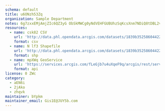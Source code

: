 ```yaml
---
schema: default
title: u6ONzh53Zq 
organization: Sample Department 
notes: 6g7zxxEMjAmjZIc6QZ3yG ObSkMWCg0yNdVEHFGUBUhzSqKcsXnm7NDiQ8tDBL2vXYoarkIb89JFlA0Y4ltCeqfVdp3R12fTHhLu 
resources:
  - name: csk82 CSV
    url: 'http://data.phl.opendata.arcgis.com/datasets/1839b35258604422b0b520cbb668df0d_0.csv'
    format: csv
  - name: N lf3 Shapefile
    url: 'http://data.phl.opendata.arcgis.com/datasets/1839b35258604422b0b520cbb668df0d_0.zip'
    format: shp
  - name: mpXWq GeoService
    url: 'https://services.arcgis.com/fLeGjb7u4uXqeF9q/arcgis/rest/services/Air_Monitoring_Stations/FeatureServer/0/query'
    format: api
license: 0 ZWc 
category:
  - aEN6i 
  - 2jAko 
  - zhqvk 
maintainer: bYpkm  
maintainer_email: Gis1E@JUY5b.com
---
```

